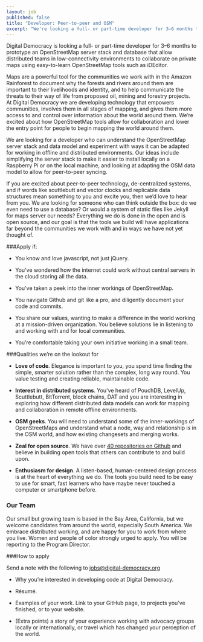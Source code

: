 ```yaml
---
layout: job
published: false
title: "Developer: Peer-to-peer and OSM"
excerpt: "We're looking a full- or part-time developer for 3–6 months to prototype an OpenStreetMap server stack and database that allow distributed teams in low-connectivity environments to collaborate on private maps using easy-to-learn OpenStreetMap tools such as iDEditor."
---
```



Digital Democracy is looking a full- or part-time developer for 3–6 months to prototype an OpenStreetMap server stack and database that allow distributed teams in low-connectivity environments to collaborate on private maps using easy-to-learn OpenStreetMap tools such as iDEditor.

Maps are a powerful tool for the communities we work with in the Amazon Rainforest to document why the forests and rivers around them are important to their livelihoods and identity, and to help communicate the threats to their way of life from proposed oil, mining and forestry projects. At Digital Democracy we are developing technology that empowers communities, involves them in all stages of mapping, and gives them more access to and control over information about the world around them. We’re excited about how OpenStreetMap tools allow for collaboration and lower the entry point for people to begin mapping the world around them.

We are looking for a developer who can understand the OpenStreetMap server stack and data model and experiment with ways it can be adapted for working in offline and distributed environments. Our ideas include simplifying the server stack to make it easier to install locally on a Raspberry Pi or on the local machine, and looking at adapting the OSM data model to allow for peer-to-peer syncing.

If you are excited about peer-to-peer technology, de-centralized systems, and if words like scuttlebutt and vector clocks and replicable data structures mean something to you and excite you, then we’d love to hear from you. We are looking for someone who can think outside the box: do we even need to use a database? Or would a system of static files like Jekyll for maps server our needs? Everything we do is done in the open and is open source, and our goal is that the tools we build will have applications far beyond the communities we work with and in ways we have not yet thought of.

###Apply if:

- You know and love javascript, not just jQuery.

- You've wondered how the internet could work without central servers in the cloud storing all the data.

- You've taken a peek into the inner workings of OpenStreetMap.

- You navigate Github and git like a pro, and diligently document your code and commits.

- You share our values, wanting to make a difference in the world working at a mission-driven organization. You believe solutions lie in listening to and working with and for local communities.

- You’re comfortable taking your own initiative working in a small team.

###Qualities we’re on the lookout for

- **Love of code**. Elegance is important to you, you spend time finding the simple, smarter solution rather than the complex, long way round. You value testing and creating reliable, maintainable code.

- **Interest in distributed systems**. You’ve heard of PouchDB, LevelUp, Scuttlebutt, BitTorrent, block chains, DAT and you are interesting in exploring how different distributed data models can work for mapping and collaboration in remote offline environments.

- **OSM geeks**. You will need to understand some of the inner-workings of OpenStreetMaps and understand what a node, way and relationship is in the OSM world, and how existing changesets and merging works.

- **Zeal for open source**. We have over [40 repositories on Github](https://github.com/digidem) and believe in building open tools that others can contribute to and build upon.

- **Enthusiasm for design**. A listen-based, human-centered design process is at the heart of everything we do. The tools you build need to be easy to use for smart, fast learners who have maybe never touched a computer or smartphone before.


### Our Team

Our small but growing team is based in the Bay Area, California, but we welcome candidates from around the world, especially South America. We embrace distributed working, and are happy for you to work from where you live. Women and people of color strongly urged to apply. You will be reporting to the Program Director.

###How to apply

Send a note with the following to jobs@digital-democracy.org

- Why you’re interested in developing code at Digital Democracy.

- Résumé.

- Examples of your work. Link to your GitHub page, to projects you’ve finished, or to your website.

- (Extra points) a story of your experience working with advocacy groups locally or internationally, or travel which has changed your perception of the world.
